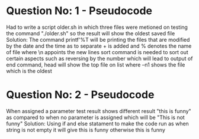 # Question No: 1 - Pseudocode
Had to write a script older.sh in which three files were metioned on testing the command "./older.sh" so the result will show the oldest saved file
Solution: The command printf'%T will be printing the files that are modified by the date and the time as to separate + is added and % denotes the name of file where \n appoints the new lines sort command is needed to sort out certain aspects such as reversing by the number which will lead to output of end command, head will show the top file on list where –n1 shows the file which is the oldest
# Question No: 2 - Pseudocode
When assigned a parameter test result shows different result "this is funny" as compared to when no parameter is assigned which will be "This is not funny"
Solution: Using if and else statament to make the code run as when string is not empty it will give this is funny otherwise this is funny
